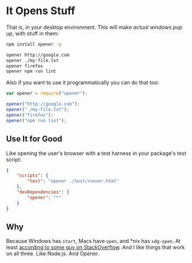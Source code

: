 # It Opens Stuff

That is, in your desktop environment. This will make *actual windows pop up*, with stuff in them:

```bash
npm install opener -g

opener http://google.com
opener ./my-file.txt
opener firefox
opener npm run lint
```

Also if you want to use it programmatically you can do that too:

```js
var opener = require("opener");

opener("http://google.com");
opener("./my-file.txt");
opener("firefox");
opener("npm run lint");
```

## Use It for Good

Like opening the user's browser with a test harness in your package's test script:

```json
{
    "scripts": {
        "test": "opener ./test/runner.html"
    },
    "devDependencies": {
        "opener": "*"
    }
}
```

## Why

Because Windows has `start`, Macs have `open`, and *nix has `xdg-open`. At least
[according to some guy on StackOverflow](http://stackoverflow.com/q/1480971/3191). And I like things that work on all
three. Like Node.js. And Opener.
